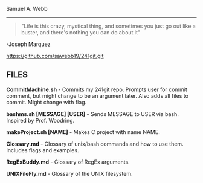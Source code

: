 Samuel A. Webb

---

> "Life is this crazy, mystical thing, and sometimes you just go out like a buster, and there's
> nothing you can do about it"

-Joseph Marquez


https://github.com/sawebb19/241git.git

## FILES

**CommitMachine.sh** - Commits my 241git repo. Prompts user for commit comment, but might change to be an argument later. Also adds all files to commit. Might change with flag.

**bashms.sh [MESSAGE] [USER]** - Sends MESSAGE to USER via bash. Inspired by Prof. Woodring.

**makeProject.sh [NAME]** - Makes C project with name NAME.

**Glossary.md** - Glossary of unix/bash commands and how to use them. Includes flags and examples.

**RegExBuddy.md** - Glossary of RegEx arguments.

**UNIXFileFly.md** - Glossary of the UNIX filesystem.
